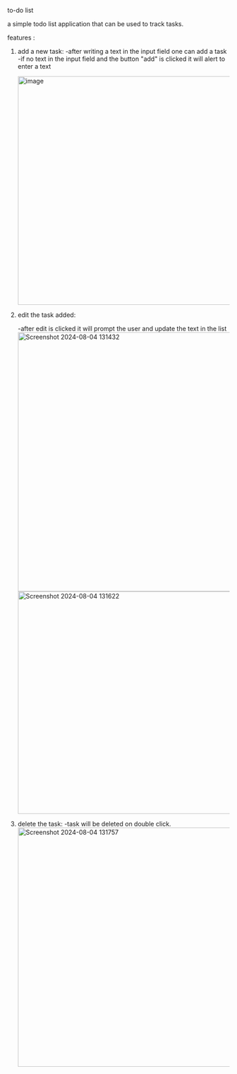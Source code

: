 to-do list 

a simple todo list application that can be used to track tasks.

features : 
1. add a new task:
   -after writing a text in the input field one can add a task
   -if no text in the input field and the button "add" is clicked it will alert to enter a text
   
   <img width="517" alt="image" src="https://github.com/user-attachments/assets/4d83da63-8cce-4b27-b0d6-b016864fe20f">


3. edit the task added:

   -after edit is clicked it will prompt the user and update the text in the list
   <img width="586" alt="Screenshot 2024-08-04 131432" src="https://github.com/user-attachments/assets/9a61abfe-2971-4308-a7d7-d463a21577f0">
   <img width="503" alt="Screenshot 2024-08-04 131622" src="https://github.com/user-attachments/assets/77bddb01-b228-41f6-9bf2-bc5e65178e01">



5. delete the task:
   -task will be deleted on double click.
   <img width="541" alt="Screenshot 2024-08-04 131757" src="https://github.com/user-attachments/assets/954d2763-e6b2-4626-8b22-5ee0ed269fc3">
